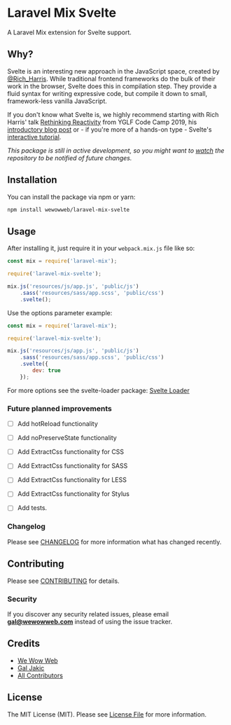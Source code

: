 # Laravel Mix Svelte

A Laravel Mix extension for Svelte support.

## Why?

Svelte is an interesting new approach in the JavaScript space, created by [@Rich_Harris](https://twitter.com/Rich_Harris). While traditional frontend frameworks do the bulk of their work in the browser, Svelte does this in compilation step. They provide a fluid syntax for writing expressive code, but compile it down to small, framework-less vanilla JavaScript.

If you don't know what Svelte is, we highly recommend starting with Rich Harris' talk [Rethinking Reactivity](https://youtu.be/AdNJ3fydeao) from YGLF Code Camp 2019, his [introductory blog post](https://svelte.dev/blog/svelte-3-rethinking-reactivity) or - if you're more of a hands-on type - Svelte's [interactive tutorial](https://svelte.dev/tutorial/).

*This package is still in active development, so you might want to [watch](https://github.com/wewowweb/laravel-mix-svelte/subscription) the repository to be notified of future changes.*

## Installation

You can install the package via npm or yarn:

```bash
npm install wewowweb/laravel-mix-svelte
```

## Usage

After installing it, just require it in your `webpack.mix.js` file like so:

``` js
const mix = require('laravel-mix');

require('laravel-mix-svelte');

mix.js('resources/js/app.js', 'public/js')
    .sass('resources/sass/app.scss', 'public/css')
    .svelte();
```

Use the options parameter example:

``` js
const mix = require('laravel-mix');

require('laravel-mix-svelte');

mix.js('resources/js/app.js', 'public/js')
    .sass('resources/sass/app.scss', 'public/css')
    .svelte({
        dev: true
    });
```

For more options see the svelte-loader package:
[Svelte Loader](https://github.com/sveltejs/svelte-loader)

### Future planned improvements

- [ ] Add hotReload functionality
- [ ] Add noPreserveState functionality
- [ ] Add ExtractCss functionality for CSS
- [ ] Add ExtractCss functionality for SASS
- [ ] Add ExtractCss functionality for LESS
- [ ] Add ExtractCss functionality for Stylus
- [ ] Add tests.


### Changelog

Please see [CHANGELOG](CHANGELOG.md) for more information what has changed recently.

## Contributing

Please see [CONTRIBUTING](CONTRIBUTING.md) for details.

### Security

If you discover any security related issues, please email **gal@wewowweb.com** instead of using the issue tracker.

## Credits

- [We Wow Web](https://github.com/wewowweb)
- [Gal Jakic](https://github.com/morpheus7CS)
- [All Contributors](../../contributors)

## License

The MIT License (MIT). Please see [License File](LICENSE.md) for more information.